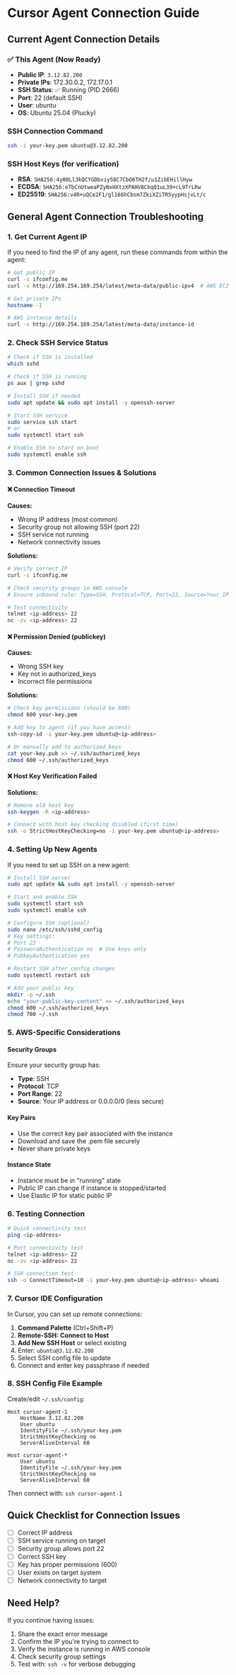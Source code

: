 # Cursor Agent Connection Guide

## Current Agent Connection Details

### ✅ This Agent (Now Ready)
- **Public IP**: `3.12.82.200`
- **Private IPs**: 172.30.0.2, 172.17.0.1
- **SSH Status**: ✅ Running (PID 2666)
- **Port**: 22 (default SSH)
- **User**: ubuntu
- **OS**: Ubuntu 25.04 (Plucky)

### SSH Connection Command
```bash
ssh -i your-key.pem ubuntu@3.12.82.200
```

### SSH Host Keys (for verification)
- **RSA**: `SHA256:4y00Ll3kQCYGDbviy58C7CbO6TH2f/u1ZibEHillHyw`
- **ECDSA**: `SHA256:eTbCnUtweaPZyNxHXtzXPAHV8CbqQ1uL39+cL9TrLRw`
- **ED25519**: `SHA256:v4R+uQCe2F1/gl166hCbsm7ZkiXZiTRSyypHsjvLt/c`

## General Agent Connection Troubleshooting

### 1. Get Current Agent IP
If you need to find the IP of any agent, run these commands from within the agent:

```bash
# Get public IP
curl -s ifconfig.me
curl -s http://169.254.169.254/latest/meta-data/public-ipv4  # AWS EC2 specific

# Get private IPs
hostname -I

# AWS instance details
curl -s http://169.254.169.254/latest/meta-data/instance-id
```

### 2. Check SSH Service Status
```bash
# Check if SSH is installed
which sshd

# Check if SSH is running
ps aux | grep sshd

# Install SSH if needed
sudo apt update && sudo apt install -y openssh-server

# Start SSH service
sudo service ssh start
# or
sudo systemctl start ssh

# Enable SSH to start on boot
sudo systemctl enable ssh
```

### 3. Common Connection Issues & Solutions

#### ❌ Connection Timeout
**Causes:**
- Wrong IP address (most common)
- Security group not allowing SSH (port 22)
- SSH service not running
- Network connectivity issues

**Solutions:**
```bash
# Verify correct IP
curl -s ifconfig.me

# Check security groups in AWS console
# Ensure inbound rule: Type=SSH, Protocol=TCP, Port=22, Source=Your IP or 0.0.0.0/0

# Test connectivity
telnet <ip-address> 22
nc -zv <ip-address> 22
```

#### ❌ Permission Denied (publickey)
**Causes:**
- Wrong SSH key
- Key not in authorized_keys
- Incorrect file permissions

**Solutions:**
```bash
# Check key permissions (should be 600)
chmod 600 your-key.pem

# Add key to agent (if you have access)
ssh-copy-id -i your-key.pem ubuntu@<ip-address>

# Or manually add to authorized_keys
cat your-key.pub >> ~/.ssh/authorized_keys
chmod 600 ~/.ssh/authorized_keys
```

#### ❌ Host Key Verification Failed
**Solutions:**
```bash
# Remove old host key
ssh-keygen -R <ip-address>

# Connect with host key checking disabled (first time)
ssh -o StrictHostKeyChecking=no -i your-key.pem ubuntu@<ip-address>
```

### 4. Setting Up New Agents

If you need to set up SSH on a new agent:

```bash
# Install SSH server
sudo apt update && sudo apt install -y openssh-server

# Start and enable SSH
sudo systemctl start ssh
sudo systemctl enable ssh

# Configure SSH (optional)
sudo nano /etc/ssh/sshd_config
# Key settings:
# Port 22
# PasswordAuthentication no  # Use keys only
# PubkeyAuthentication yes

# Restart SSH after config changes
sudo systemctl restart ssh

# Add your public key
mkdir -p ~/.ssh
echo "your-public-key-content" >> ~/.ssh/authorized_keys
chmod 600 ~/.ssh/authorized_keys
chmod 700 ~/.ssh
```

### 5. AWS-Specific Considerations

#### Security Groups
Ensure your security group has:
- **Type**: SSH
- **Protocol**: TCP
- **Port Range**: 22
- **Source**: Your IP address or 0.0.0.0/0 (less secure)

#### Key Pairs
- Use the correct key pair associated with the instance
- Download and save the .pem file securely
- Never share private keys

#### Instance State
- Instance must be in "running" state
- Public IP can change if instance is stopped/started
- Use Elastic IP for static public IP

### 6. Testing Connection

```bash
# Quick connectivity test
ping <ip-address>

# Port connectivity test
telnet <ip-address> 22
nc -zv <ip-address> 22

# SSH connection test
ssh -o ConnectTimeout=10 -i your-key.pem ubuntu@<ip-address> whoami
```

### 7. Cursor IDE Configuration

In Cursor, you can set up remote connections:

1. **Command Palette** (Ctrl+Shift+P)
2. **Remote-SSH: Connect to Host**
3. **Add New SSH Host** or select existing
4. Enter: `ubuntu@3.12.82.200`
5. Select SSH config file to update
6. Connect and enter key passphrase if needed

### 8. SSH Config File Example

Create/edit `~/.ssh/config`:

```
Host cursor-agent-1
    HostName 3.12.82.200
    User ubuntu
    IdentityFile ~/.ssh/your-key.pem
    StrictHostKeyChecking no
    ServerAliveInterval 60

Host cursor-agent-*
    User ubuntu
    IdentityFile ~/.ssh/your-key.pem
    StrictHostKeyChecking no
    ServerAliveInterval 60
```

Then connect with: `ssh cursor-agent-1`

## Quick Checklist for Connection Issues

- [ ] Correct IP address
- [ ] SSH service running on target
- [ ] Security group allows port 22
- [ ] Correct SSH key
- [ ] Key has proper permissions (600)
- [ ] User exists on target system
- [ ] Network connectivity to target

## Need Help?

If you continue having issues:
1. Share the exact error message
2. Confirm the IP you're trying to connect to
3. Verify the instance is running in AWS console
4. Check security group settings
5. Test with: `ssh -v` for verbose debugging